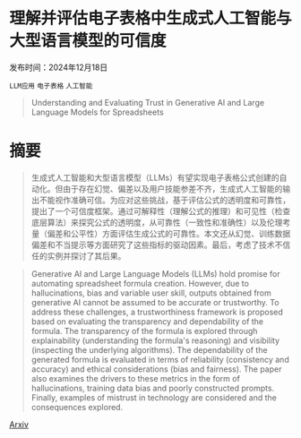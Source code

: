 # 理解并评估电子表格中生成式人工智能与大型语言模型的可信度

发布时间：2024年12月18日

`LLM应用` `电子表格` `人工智能`

> Understanding and Evaluating Trust in Generative AI and Large Language Models for Spreadsheets

# 摘要

> 生成式人工智能和大型语言模型（LLMs）有望实现电子表格公式创建的自动化。但由于存在幻觉、偏差以及用户技能参差不齐，生成式人工智能的输出不能视作准确可信。为应对这些挑战，基于评估公式的透明度和可靠性，提出了一个可信度框架。通过可解释性（理解公式的推理）和可见性（检查底层算法）来探究公式的透明度，从可靠性（一致性和准确性）以及伦理考量（偏差和公平性）方面评估生成公式的可靠性。本文还从幻觉、训练数据偏差和不当提示等方面研究了这些指标的驱动因素。最后，考虑了技术不信任的实例并探讨了其后果。

> Generative AI and Large Language Models (LLMs) hold promise for automating spreadsheet formula creation. However, due to hallucinations, bias and variable user skill, outputs obtained from generative AI cannot be assumed to be accurate or trustworthy. To address these challenges, a trustworthiness framework is proposed based on evaluating the transparency and dependability of the formula. The transparency of the formula is explored through explainability (understanding the formula's reasoning) and visibility (inspecting the underlying algorithms). The dependability of the generated formula is evaluated in terms of reliability (consistency and accuracy) and ethical considerations (bias and fairness). The paper also examines the drivers to these metrics in the form of hallucinations, training data bias and poorly constructed prompts. Finally, examples of mistrust in technology are considered and the consequences explored.

[Arxiv](https://arxiv.org/abs/2412.14062)